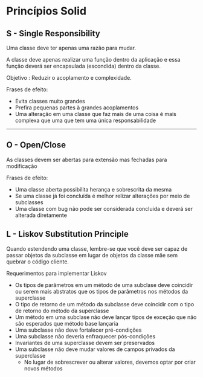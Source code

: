 
# Princípios Solid


## S - Single Responsibility

Uma classe deve ter apenas uma razão para mudar.

A classe deve apenas realizar uma função dentro da aplicação e essa função deverá ser encapsulada (escondida) dentro da classe.

Objetivo : Reduzir o acoplamento e complexidade.

Frases de efeito:

- Evita classes muito grandes
- Prefira pequenas partes à grandes acoplamentos
- Uma alteração em uma classe que faz mais de uma coisa é mais complexa que uma que tem uma única responsabilidade

<hr>

## O - Open/Close

As classes devem ser abertas para extensão mas fechadas para modificação

Frases de efeito:

- Uma classe aberta possibilita herança e sobrescrita da mesma
- Se uma classe já foi concluída é melhor relizar alterações por meio de subclasses
- Uma classe com bug não pode ser considerada concluída e deverá ser alterada diretamente

## L - Liskov Substitution Principle

Quando estendendo  uma classe, lembre-se que você deve ser capaz de passar objetos da subclasse em lugar de objetos da classe mãe sem quebrar o código cliente.

Requerimentos para implementar Liskov 

- Os tipos de parâmetros em um método de uma subclase deve coincidir ou serem mais abstratos que os tipos de parâmetros nos métodos da superclasse
- O tipo de retorno de um método da subclasse deve coincidir com o tipo de retorno do método da superclasse
- Um método em uma subclase não deve lançar tipos de exceção que não são esperados que método base lançaria
- Uma subclasse não deve fortalecer pré-condições
- Uma subclasse não deveria enfraquecer pós-condições
- Invariantes de uma superclasse devem ser preservados
- Uma subclasse não deve mudar valores de campos privados da superclasse
    - No lugar de sobrescrever ou alterar valores, devemos optar por criar novos métodos